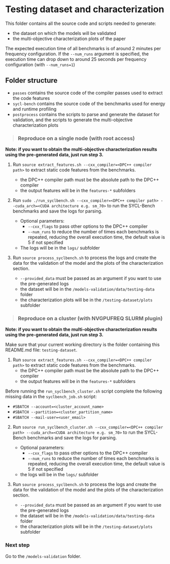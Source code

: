 # Testing dataset and characterization
This folder contains all the source code and scripts needed to generate:
  - the dataset on which the models will be validated
  - the multi-objective characterization plots of the paper

The expected execution time of all benchmarks is of around 2 minutes per frequency configuration.
If the `--num_runs` argument is specified, the execution time can drop down to around 25 seconds per frequency configuration (with `--num_runs=1`)

## Folder structure
- `passes` contains the source code of the compiler passes used to extract the code features
- `sycl-bench` contains the source code of the benchmarks used for energy and runtime profiling
- `postprocess` contains the scripts to parse and generate the dataset for validation, and the scripts to generate the multi-objective characterization plots

> ### Reproduce on a single node (with **root access**)
**Note: if you want to obtain the multi-objective characterization results using the pre-generated data, just run step 3.**

1. Run `source extract_features.sh --cxx_compiler=<DPC++ compiler path>` to extract static code features from the benchmarks.
    - the DPC++ compiler path must be the absolute path to the DPC++ compiler
    - the output features will be in the `features-*` subfolders

2. Run `sudo ./run_syclbench.sh --cxx_compiler=<DPC++ compiler path> --cuda_arch=<CUDA architecture e.g. sm_70>` to run the SYCL-Bench benchmarks and save the logs for parsing.
    - Optional parameters:
      - `--cxx_flags` to pass other options to the DPC++ compiler
      - `--num_runs` to reduce the number of times each benchmarks is repeated, reducing the overall execution time, the default value is 5 if not specified
    - The logs will be in the `logs/` subfolder

3. Run `source process_syclbench.sh` to process the logs and create the data for the validation of the model and the plots of the characterization section.
    - `--provided_data` must be passed as an argument if you want to use the pre-generated logs
    - the dataset will be in the `/models-validation/data/testing-data` folder
    - the characterization plots will be in the `/testing-dataset/plots` subfolder

> ### Reproduce on a cluster (with NVGPUFREQ SLURM plugin)
**Note: if you want to obtain the multi-objective characterization results using the pre-generated data, just run step 3.**

Make sure that your current working directory is the folder containing this README.md file: `testing-dataset`.

1. Run `source extract_features.sh --cxx_compiler=<DPC++ compiler path>` to extract static code features from the benchmarks.
    - the DPC++ compiler path must be the absolute path to the DPC++ compiler
    - the output features will be in the `features-*` subfolders

Before running the `run_syclbench_cluster.sh` script complete the following missing data in the `syclbench_job.sh` script:
  - `#SBATCH --account=<cluster_account_name>`
  - `#SBATCH --partition=<cluster_partition_name>`
  - `#SBATCH --mail-user=<user_email>`

2. Run `source run_syclbench_cluster.sh --cxx_compiler=<DPC++ compiler path> --cuda_arch=<CUDA architecture e.g. sm_70>` to run the SYCL-Bench benchmarks and save the logs for parsing.
    - Optional parameters:
      - `--cxx_flags` to pass other options to the DPC++ compiler
      - `--num_runs` to reduce the number of times each benchmarks is repeated, reducing the overall execution time, the default value is 5 if not specified
    - the logs will be in the `logs/` subfolder

3. Run `source process_syclbench.sh` to process the logs and create the data for the validation of the model and the plots of the characterization section.
    - `--provided_data` must be passed as an argument if you want to use the pre-generated logs
    - the dataset will be in the `/models-validation/data/testing-data` folder
    - the characterization plots will be in the `/testing-dataset/plots` subfolder

### Next step
Go to the `/models-validation` folder.